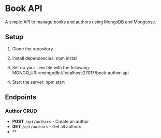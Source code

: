 # Book API

A simple API to manage books and authors using MongoDB and Mongoose.

## Setup

1. Clone the repository
2. Install dependencies:
npm install

3. Set up your `.env` file with the following:
MONGO_URI=mongodb://localhost:27017/book-author-api

4. Start the server:
npm start


## Endpoints

### Author CRUD

- **POST** `/api/authors` - Create an author
- **GET** `/api/authors` - Get all authors
- **